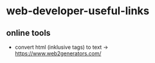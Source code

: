 # web-developer-useful-links

## online tools
- convert html (inklusive tags) to text -> https://www.web2generators.com/
